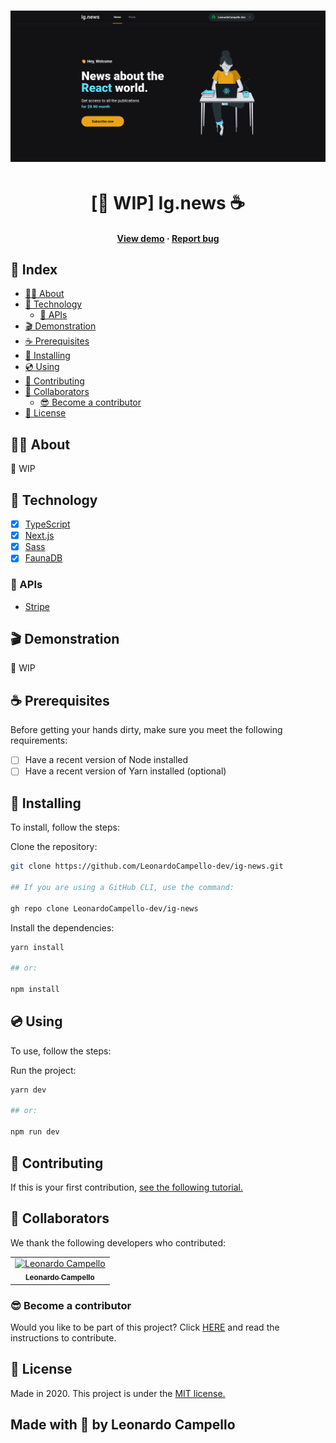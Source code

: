 <h1 align="center">
    <img 
        src="./.github/home.png"
        width="700px"
        alt="Ig.news"
    >
</h1>

<h1 align="center">[🚧 WIP] Ig.news ☕</h1>

<h4 align="center">

[View demo](#-demonstration) · [Report bug](https://github.com/LeonardoCampello-dev/ig-news/issues)

</h4>

<h2> 📘 Index </h2>

- [👨‍🏫 About](#-about)
- [🚀 Technology](#-technology)
  - [🔌 APIs](#-apis)
- [🎬 Demonstration](#-demonstration)
- [☕ Prerequisites](#-prerequisites)
- [🔧 Installing](#-installing)
- [💿 Using](#-using)
- [📮 Contributing](#-contributing)
- [🤟 Collaborators](#-collaborators)
  - [😎 Become a contributor](#-become-a-contributor)
- [📜 License](#-license)

## 👨‍🏫 About

🚧 WIP

## 🚀 Technology

- [x] [TypeScript](https://www.typescriptlang.org/)
- [x] [Next.js](https://nextjs.org/)
- [x] [Sass](https://sass-lang.com/)
- [x] [FaunaDB](https://fauna.com/)

### 🔌 APIs

- [Stripe](https://stripe.com/br)

## 🎬 Demonstration

🚧 WIP

<!-- > To see more screenshots or videos, click [HERE.]() -->

## ☕ Prerequisites

Before getting your hands dirty, make sure you meet the following requirements:

- [ ] Have a recent version of Node installed
- [ ] Have a recent version of Yarn installed (optional)

## 🔧 Installing

To install, follow the steps:

Clone the repository:

```bash
git clone https://github.com/LeonardoCampello-dev/ig-news.git

## If you are using a GitHub CLI, use the command:

gh repo clone LeonardoCampello-dev/ig-news
```

Install the dependencies:

```bash
yarn install

## or:

npm install
```

## 💿 Using

To use, follow the steps:

Run the project:

```bash
yarn dev

## or:

npm run dev
```

## 📮 Contributing

If this is your first contribution, [see the following tutorial.](https://github.com/firstcontributions/first-contributions)

## 🤟 Collaborators

We thank the following developers who contributed:

<table>
  <tr>
    <td align="center">
      <a href="https://github.com/LeonardoCampello-dev">
        <img 
          src="https://avatars0.githubusercontent.com/u/66227219?s=460&u=c99b9c6d3539ff9de7823673c83df61b28f33cf4&v=4" 
          width="100" 
          alt="Leonardo Campello"
        /> <br>
        <sub>
          <b>Leonardo Campello</b>
        </sub>
      </a>
    </td>
  </tr>
</table>

### 😎 Become a contributor

Would you like to be part of this project? Click [HERE](https://github.com/firstcontributions/first-contributions) and read the instructions to contribute.

## 📜 License

Made in 2020. This project is under the [MIT license.](./LICENSE)

<h2> Made with 💚 by Leonardo Campello </h2>
